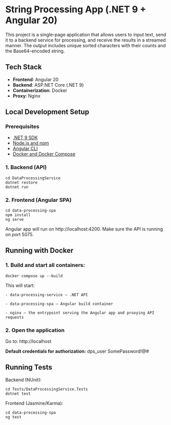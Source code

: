 # String Processing App (.NET 9 + Angular 20)

This project is a single-page application that allows users to input text, send it to a backend service for processing, and receive the results in a streamed manner. The output includes unique sorted characters with their counts and the Base64-encoded string.

## Tech Stack

- **Frontend**: Angular 20
- **Backend**: ASP.NET Core (.NET 9)
- **Containerization**: Docker
- **Proxy**: Nginx


## Local Development Setup

### Prerequisites

- [.NET 9 SDK](https://dotnet.microsoft.com/en-us/download/dotnet/9.0)
- [Node.js and npm](https://nodejs.org/)
- [Angular CLI](https://angular.io/cli)
- [Docker and Docker Compose](https://docs.docker.com/compose/)


### 1. Backend (API)

```
cd DataProcessingService
dotnet restore
dotnet run
```


### 2. Frontend (Angular SPA)

```
cd data-processing-spa
npm install
ng serve
```

Angular app will run on http://localhost:4200.
Make sure the API is running on port 5075.


## Running with Docker

### 1. Build and start all containers:

```
docker compose up --build
```

This will start:

	- data-processing-service – .NET API

	- data-processing-spa – Angular build container

	- nginx – the entrypoint serving the Angular app and proxying API requests
	
### 2. Open the application

Go to: http://localhost

**Default credentials for authorization:**
dps_user
SomePassword!@#


## Running Tests

Backend (NUnit):

```
cd Tests/DataProcessingService.Tests
dotnet test
```

Frontend (Jasmine/Karma):

```
cd data-processing-spa
ng test
```